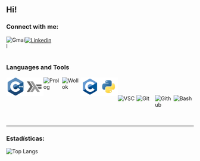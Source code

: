 ## Hi!

### Connect with me:
[<img align="left" alt="Gmail" width="50px"
src="https://unpkg.com/simple-icons@v5/icons/gmail.svg" />][gmail]

[<img align="center" alt="Linkedin" width="50px"
src="https://unpkg.com/simple-icons@v5/icons/linkedin.svg" />][linkedin]

<br/>

### Languages and Tools

[<img align="left" alt="C++" width="50px"
src="https://raw.githubusercontent.com/github/explore/180320cffc25f4ed1bbdfd33d4db3a66eeeeb358/topics/cpp/cpp.png" />][c++]

[<img align="left" alt="Haskell" width="50px"
src="https://raw.githubusercontent.com/github/explore/80688e429a7d4ef2fca1e82350fe8e3517d3494d/topics/haskell/haskell.png" />][haskell]

[<img align="left" alt="Prolog" width="50px"
src="https://www.swi-prolog.org/icons/swipl.png" />][prolog]

[<img align="left" alt="Wollok" width="50px"
src="https://avatars.githubusercontent.com/u/16782098?s=200&v=4" />][wollok]

[<img align="left" alt="C" width="50px"
src="https://raw.githubusercontent.com/github/explore/f3e22f0dca2be955676bc70d6214b95b13354ee8/topics/c/c.png" />][c]

[<img align="left" alt="Python" width="50px" 
src="https://raw.githubusercontent.com/github/explore/80688e429a7d4ef2fca1e82350fe8e3517d3494d/topics/python/python.png" />][python]
 
<br/><br/>

[<img align="left" alt="VSC" width="50px"
src="https://unpkg.com/simple-icons@v5/icons/visualstudiocode.svg" />][vsc]

[<img align="left" alt="Git" width="50px"
src="https://unpkg.com/simple-icons@v5/icons/git.svg" />][git]

[<img align="left" alt="Github" width="50px"
src="https://unpkg.com/simple-icons@v5/icons/github.svg" />][github]

[<img align="left" alt="Bash" width="50px"
src="https://unpkg.com/simple-icons@v5/icons/gnubash.svg" />][gnubash]<br/><br/><br/><br/>



---

### Estadísticas:
![Top Langs](https://github-readme-stats.vercel.app/api/top-langs/?username=ITantucci&layout=compact&theme=material-palenight&show_icons=true&include_all_commits=true)

<!--

![Anurag's GitHub stats](https://github-readme-stats.vercel.app/api?username=ITantucci&layout=compact&theme=material-palenight&show_icons=true&count_private=true)

[![willianrod's wakatime stats](https://github-readme-stats.vercel.app/api/wakatime?username=itantucci&layout=compact&theme=material-palenight&show_icons=true)](https://github.com/anuraghazra/github-readme-stats)

-->

[gmail]: mailto:itantucci@frba.utn.edu.ar
[linkedin]: www.linkedin.com/in/ignacio-tantucci/

[vsc]: [https://code.visualstudio.com/]
[git]: [https://git-scm.com/]
[github]: [https://github.com/]
[gnubash]: [https://www.gnu.org/software/bash/]

[haskell]: [https://www.haskell.org/]
[c++]: [https://www.cplusplus.com/]
[c]: [https://en.wikipedia.org/wiki/C_(programming_language)]
[prolog]: [https://www.swi-prolog.org/]
[wollok]: [https://www.wollok.org/]
[python]: [https://www.python.org/]
